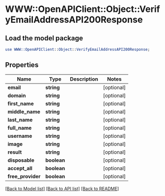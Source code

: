 # WWW::OpenAPIClient::Object::VerifyEmailAddressAPI200Response

## Load the model package
```perl
use WWW::OpenAPIClient::Object::VerifyEmailAddressAPI200Response;
```

## Properties
Name | Type | Description | Notes
------------ | ------------- | ------------- | -------------
**email** | **string** |  | [optional] 
**domain** | **string** |  | [optional] 
**first_name** | **string** |  | [optional] 
**middle_name** | **string** |  | [optional] 
**last_name** | **string** |  | [optional] 
**full_name** | **string** |  | [optional] 
**username** | **string** |  | [optional] 
**image** | **string** |  | [optional] 
**result** | **string** |  | [optional] 
**disposable** | **boolean** |  | [optional] 
**accept_all** | **boolean** |  | [optional] 
**free_provider** | **boolean** |  | [optional] 

[[Back to Model list]](../README.md#documentation-for-models) [[Back to API list]](../README.md#documentation-for-api-endpoints) [[Back to README]](../README.md)


